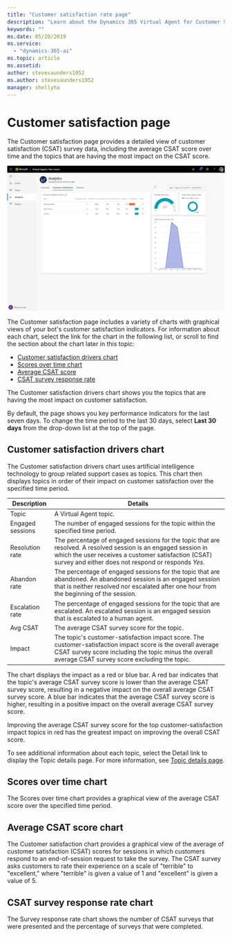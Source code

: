 ```yaml
---
title: "Customer satisfaction rate page"
description: "Learn about the Dynamics 365 Virtual Agent for Customer Service Customer satisfaction page."
keywords: ""
ms.date: 05/20/2019
ms.service:
  - "dynamics-365-ai"
ms.topic: article
ms.assetid: 
author: stevesaunders1952
ms.author: stevesaunders1952
manager: shellyha
---
```


# Customer satisfaction page

The Customer satisfaction page provides a detailed view of customer satisfaction (CSAT) survey data, including the average CSAT score over time and the topics that are having the most impact on the CSAT score.

![Customer Satisfaction page](media/customer-satisfaction-dashboard.png)

The Customer satisfaction page includes a variety of charts with graphical views of your bot's customer satisfaction indicators. For information about each chart, select the link for the chart in the following list, or scroll to find the section about the chart later in this topic:

* [Customer satisfaction drivers chart](#customer-satisfaction-drivers-chart)
* [Scores over time chart](#scores-over-time-chart)
* [Average CSAT score](#average-csat-score-chart)
* [CSAT survey response rate](#csat-survey-response-rate-chart)

The Customer satisfaction drivers chart shows you the topics that are having the most impact on customer satisfaction.

By default, the page shows you key performance indicators for the last seven days. To change the time period to the last 30 days, select **Last 30 days** from the drop-down list at the top of the page.

## Customer satisfaction drivers chart

The Customer satisfaction drivers chart uses artificial intelligence technology to group related support cases as topics. This chart then displays topics in order of their impact on customer satisfaction over the specified time period.

Description | Details
----------- | -------
Topic | A Virtual Agent topic.
Engaged sessions | The number of engaged sessions for the topic within the specified time period.
Resolution rate | The percentage of engaged sessions for the topic that are resolved. A resolved session is an engaged session in which the user receives a customer satisfaction (CSAT) survey and either does not respond or responds *Yes*.
Abandon rate | The percentage of engaged sessions for the topic that are abandoned. An abandoned session is an engaged session that is neither resolved nor escalated after one hour from the beginning of the session.
Escalation rate | The percentage of engaged sessions for the topic that are escalated. An escalated session is an engaged session that is escalated to a human agent.
Avg CSAT | The average CSAT survey score for the topic.
Impact | The topic's customer-satisfaction impact score. The customer-satisfaction impact score is the overall average CSAT survey score including the topic minus the overall average CSAT survey score excluding the topic.

The chart displays the impact as a red or blue bar. A red bar indicates that the topic's average CSAT survey score is lower than the average CSAT survey score, resulting in a negative impact on the overall average CSAT survey score. A blue bar indicates that the average CSAT survey score is higher, resulting in a positive impact on the overall average CSAT survey score.

Improving the average CSAT survey score for the top customer-satisfaction impact topics in red has the greatest impact on improving the overall CSAT score.

To see additional information about each topic, select the Detail link to display the Topic details page. For more information, see [Topic details page](analytics-topic-details.md).

## Scores over time chart

The Scores over time chart provides a graphical view of the average CSAT score over the specified time period.

## Average CSAT score chart

The Customer satisfaction chart provides a graphical view of the average of customer satisfaction (CSAT) scores for sessions in which customers respond to an end-of-session request to take the survey. The CSAT survey asks customers to rate their experience on a scale of "terrible" to "excellent," where "terrible" is given a value of 1 and "excellent" is given a value of 5.

## CSAT survey response rate chart

The Survey response rate chart shows the number of CSAT surveys that were presented and the percentage of surveys that were completed.
